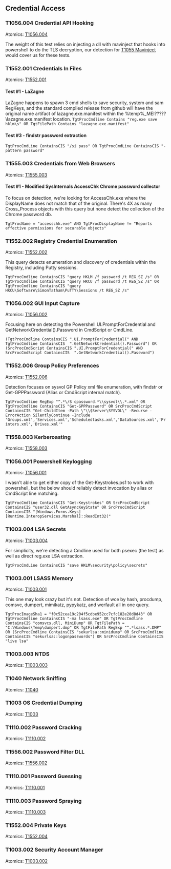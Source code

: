 ## Credential Access


### T1056.004 Credential API Hooking
Atomics: [T1056.004](https://github.com/redcanaryco/atomic-red-team/blob/master/atomics/T1056.004/T1056.004.md)

The weight of this test relies on injecting a dll with mavinject that hooks into powershell to do the TLS decryption, our detection for [T1055 Mavinject](https://github.com/keyboardcrunch/SentinelOne-ATTACK-Queries/blob/9da3392c991c2badcb88a715e791a55654c1c567/Tactics/DefenseEvasion.md#t1055-process-injection) would cover us for these tests.

### T1552.001 Credentials In Files
Atomics: [T1552.001](https://github.com/redcanaryco/atomic-red-team/blob/master/atomics/T1552.001/T1552.001.md)

#### Test #1 - LaZagne
LaZagne happens to spawn 3 cmd shells to save security, system and sam RegKeys, and the standard compiled release from github will have the original name artifact of lazagne.exe.manifest within the %temp%\_MEI?????\lazagne.exe.manifest location.
`
TgtProcCmdline Contains "reg.exe save hklm\s" OR TgtFilePath Contains "lazagne.exe.manifest"
`

#### Test #3 - findstr password extraction
`
TgtProcCmdLine ContainsCIS "/si pass" OR TgtProcCmdLine ContainsCIS "-pattern password"
`

### T1555.003 Credentials from Web Browsers
Atomics: [T1555.003](https://github.com/redcanaryco/atomic-red-team/blob/master/atomics/T1555.003/T1555.003.md)

#### Test #1 - Modified SysInternals AccessChk Chrome password collector

To focus on detection, we're looking for AccessChk.exe where the DisplayName does not match that of the original. There's 4X as many Cross_Process objects with this query but none detect the collection of the Chrome password db.

`
TgtProcName = "accesschk.exe" AND TgtProcDisplayName != "Reports effective permissions for securable objects"
`

### T1552.002 Registry Credential Enumeration
Atomics: [T1552.002](https://github.com/redcanaryco/atomic-red-team/blob/master/atomics/T1552.002/T1552.002.md)

This query detects enumeration and discovery of credentials within the Registry, including Putty sessions.

`
TgtProcCmdline ContainsCIS "query HKLM /f password /t REG_SZ /s" OR TgtProcCmdline ContainsCIS "query HKCU /f password /t REG_SZ /s" OR TgtProcCmdline ContainsCIS "query HKCU\Software\SimonTatham\PuTTY\Sessions /t REG_SZ /s"
`

### T1056.002 GUI Input Capture
Atomics: [T1056.002](https://github.com/redcanaryco/atomic-red-team/blob/master/atomics/T1056.002/T1056.002.md)

Focusing here on detecting the Powershell UI.PromptForCredential and GetNetworkCredential().Password in CmdScript or CmdLine.

`
(TgtProcCmdline ContainsCIS ".UI.PromptForCredential(" AND TgtProcCmdline ContainsCIS  ".GetNetworkCredential().Password") OR (SrcProcCmdScript ContainsCIS ".UI.PromptForCredential(" AND SrcProcCmdScript ContainsCIS  ".GetNetworkCredential().Password")
`

### T1552.006 Group Policy Preferences
Atomics: [T1552.006](https://github.com/redcanaryco/atomic-red-team/blob/master/atomics/T1552.006/T1552.006.md)

Detection focuses on sysvol GP Policy xml file enumeration, with findstr or Get-GPPPassword (Alias or CmdScript internal match).

`
TgtProcCmdline RegExp "^.*\/S cpassword.*\\sysvol\\.*.xml" OR TgtProcCmdline ContainsCIS "Get-GPPPassword" OR SrcProcCmdScript ContainsCIS "Get-ChildItem -Path \"\\$Server\SYSVOL\" -Recurse -ErrorAction SilentlyContinue -Include 'Groups.xml','Services.xml','Scheduledtasks.xml','DataSources.xml','Printers.xml','Drives.xml'"
`

### T1558.003 Kerberoasting
Atomics: [T1558.003](https://github.com/redcanaryco/atomic-red-team/blob/master/atomics/T1558.003/T1558.003.md)


### T1056.001 Powershell Keylogging
Atomics: [T1056.001](https://github.com/redcanaryco/atomic-red-team/blob/master/atomics/T1056.001/T1056.001.md)

I wasn't able to get either copy of the Get-Keystrokes.ps1 to work with powershell, but the below should reliably detect invocation by alias or CmdScript line matching.

`
TgtProcCmdline ContainsCIS "Get-Keystrokes" OR SrcProcCmdScript ContainsCIS "user32.dll GetAsyncKeyState" OR SrcProcCmdScript ContainsCIS "[Windows.Forms.Keys][Runtime.InteropServices.Marshal]::ReadInt32("
`

### T1003.004 LSA Secrets
Atomics: [T1003.004](https://github.com/redcanaryco/atomic-red-team/blob/master/atomics/T1003.004/T1003.004.md)

For simplicity, we're detecting a Cmdline used for both psexec (the test) as well as direct reg.exe LSA extraction.

`
TgtProcCmdLine ContainsCIS "save HKLM\security\policy\secrets"
`

### T1003.001 LSASS Memory
Atomics: [T1003.001](https://github.com/redcanaryco/atomic-red-team/blob/master/atomics/T1003.001/T1003.001.md)

This one may look crazy but it's not. Detection of wce by hash, procdump, comsvc, dumpert, mimikatz, pypykatz, and werfault all in one query. 

`
TgtProcImageSha1 = "f0c52cea19c204f5cdbe952cc7cfc182e20d8d43" OR TgtProcCmdline ContainsCIS "-ma lsass.exe" OR TgtProcCmdline ContainsCIS "comsvcs.dll, MiniDump" OR TgtFilePath = "C:\Windows\Temp\dumpert.dmp" OR TgtFilePath RegExp "^.*lsass.*.DMP" OR (SrcProcCmdline ContainsCIS "sekurlsa::minidump" OR SrcProcCmdline ContainsCIS "sekurlsa::logonpasswords") OR SrcProcCmdline ContainsCIS "live lsa"
`

### T1003.003 NTDS
Atomics: [T1003.003](https://github.com/redcanaryco/atomic-red-team/blob/master/atomics/T1003.003/T1003.003.md)


### T1040 Network Sniffing
Atomics: [T1040](https://github.com/redcanaryco/atomic-red-team/blob/master/atomics/T1040/T1040.md)


### T1003 OS Credential Dumping
Atomics: [T1003](https://github.com/redcanaryco/atomic-red-team/blob/master/atomics/T1003/T1003.md)


### T1110.002 Password Cracking
Atomics: [T1110.002](https://github.com/redcanaryco/atomic-red-team/blob/master/atomics/T1110.002/T1110.002.md)


### T1556.002 Password Filter DLL
Atomics: [T1556.002](https://github.com/redcanaryco/atomic-red-team/blob/master/atomics/T1556.002/T1556.002.md)


### T1110.001 Password Guessing
Atomics: [T1110.001](https://github.com/redcanaryco/atomic-red-team/blob/master/atomics/T1110.001/T1110.001.md)


### T1110.003 Password Spraying
Atomics: [T1110.003](https://github.com/redcanaryco/atomic-red-team/blob/master/atomics/T1110.003/T1110.003.md)


### T1552.004 Private Keys
Atomics: [T1552.004](https://github.com/redcanaryco/atomic-red-team/blob/master/atomics/T1552.004/T1552.004.md)


### T1003.002 Security Account Manager
Atomics: [T1003.002](https://github.com/redcanaryco/atomic-red-team/blob/master/atomics/T1003.002/T1003.002.md)


